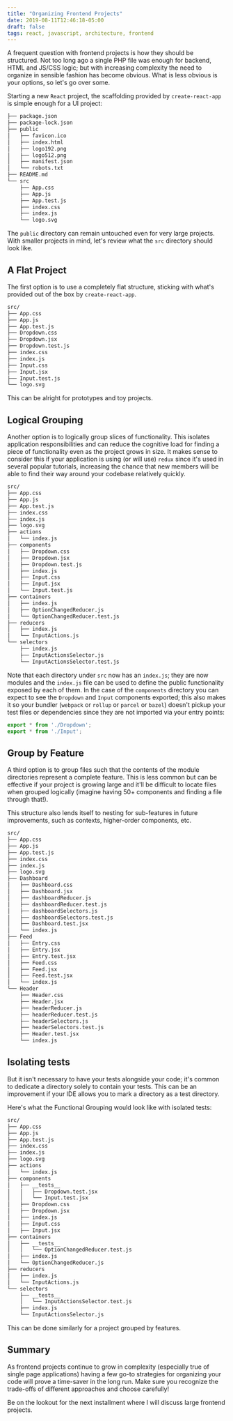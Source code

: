 ```yaml
---
title: "Organizing Frontend Projects"
date: 2019-08-11T12:46:18-05:00
draft: false
tags: react, javascript, architecture, frontend
---
```


A frequent question with frontend projects is how they should be structured.
Not too long ago a single PHP file was enough for backend, HTML and JS/CSS
logic; but with increasing complexity the need to organize in sensible fashion
has become obvious. What is less obvious is your options, so let's go over
some.

Starting a new `React` project, the scaffolding provided by `create-react-app`
is simple enough for a UI project:

```bash
├── package.json
├── package-lock.json
├── public
│   ├── favicon.ico
│   ├── index.html
│   ├── logo192.png
│   ├── logo512.png
│   ├── manifest.json
│   └── robots.txt
├── README.md
└── src
    ├── App.css
    ├── App.js
    ├── App.test.js
    ├── index.css
    ├── index.js
    └── logo.svg
```

The `public` directory can remain untouched even for very large projects. With
smaller projects in mind, let's review what the `src` directory should
look like.

## A Flat Project
The first option is to use a completely flat structure, sticking with what's
provided out of the box by `create-react-app`.

```bash
src/
├── App.css
├── App.js
├── App.test.js
├── Dropdown.css
├── Dropdown.jsx
├── Dropdown.test.js
├── index.css
├── index.js
├── Input.css
├── Input.jsx
├── Input.test.js
└── logo.svg
```

This can be alright for prototypes and toy projects.

## Logical Grouping
Another option is to logically group slices of functionality. This isolates
application responsibilities and can reduce the cognitive load for finding
a piece of functionality even as the project grows in size. It makes sense
to consider this if your application is using (or will use) `redux` since
it's used in several popular tutorials, increasing the chance that new members
will be able to find their way around your codebase relatively quickly.  

```bash
src/
├── App.css
├── App.js
├── App.test.js
├── index.css
├── index.js
├── logo.svg
├── actions
│   └── index.js
├── components
│   ├── Dropdown.css
│   ├── Dropdown.jsx
│   ├── Dropdown.test.js
│   ├── index.js
│   ├── Input.css
│   ├── Input.jsx
│   └── Input.test.js
├── containers
│   ├── index.js
│   ├── OptionChangedReducer.js
│   └── OptionChangedReducer.test.js
├── reducers
│   ├── index.js
│   └── InputActions.js
└── selectors
    ├── index.js
    ├── InputActionsSelector.js
    └── InputActionsSelector.test.js
```

Note that each directory under `src` now has an `index.js`; they are now modules
and the `index.js` file can be used to define the public functionality exposed
by each of them. In the case of the `components` directory you can expect to
see the `Dropdown` and `Input` components exported; this also makes it so
your bundler (`webpack` or `rollup` or `parcel` or `bazel`) doesn't pickup your
test files or dependencies since they are not imported via your entry points: 

```javascript
export * from './Dropdown';
export * from './Input';
```

## Group by Feature

A third option is to group files such that the contents of the module
directories represent a complete feature. This is less common but can be
effective if your project is growing large and it'll be difficult to locate
files when grouped logically (imagine having 50+ components and finding a file
through that!).

This structure also lends itself to nesting for sub-features in future
improvements, such as contexts, higher-order components, etc.

```bash
src/
├── App.css
├── App.js
├── App.test.js
├── index.css
├── index.js
├── logo.svg
├── Dashboard
│   ├── Dashboard.css
│   ├── Dashboard.jsx
│   ├── dashboardReducer.js
│   ├── dashboardReducer.test.js
│   ├── dashboardSelectors.js
│   ├── dashboardSelectors.test.js
│   ├── Dashboard.test.jsx
│   └── index.js
├── Feed
│   ├── Entry.css
│   ├── Entry.jsx
│   ├── Entry.test.jsx
│   ├── Feed.css
│   ├── Feed.jsx
│   ├── Feed.test.jsx
│   └── index.js
└── Header
    ├── Header.css
    ├── Header.jsx
    ├── headerReducer.js
    ├── headerReducer.test.js
    ├── headerSelectors.js
    ├── headerSelectors.test.js
    ├── Header.test.jsx
    └── index.js
```

## Isolating tests
But it isn't necessary to have your tests alongside your code; it's common to
dedicate a directory solely to contain your tests. This can be an improvement
if your IDE allows you to mark a directory as a test directory.

Here's what the Functional Grouping would look like with isolated tests:
```bash
src/
├── App.css
├── App.js
├── App.test.js
├── index.css
├── index.js
├── logo.svg
├── actions
│   └── index.js
├── components
│   ├── __tests__
│   │   ├── Dropdown.test.jsx
│   │   └── Input.test.jsx
│   ├── Dropdown.css
│   ├── Dropdown.jsx
│   ├── index.js
│   ├── Input.css
│   ├── Input.jsx
├── containers
│   ├── __tests__
│   │   └── OptionChangedReducer.test.js
│   ├── index.js
│   └── OptionChangedReducer.js
├── reducers
│   ├── index.js
│   └── InputActions.js
└── selectors
    ├── __tests__
    │   └── InputActionsSelector.test.js
    ├── index.js
    └── InputActionsSelector.js
```

This can be done similarly for a project grouped by features.

## Summary
As frontend projects continue to grow in complexity (especially true of single
page applications) having a few go-to strategies for organizing your code will
prove a time-saver in the long run. Make sure you recognize the trade-offs of
different approaches and choose carefully!

Be on the lookout for the next installment where I will discuss large frontend
projects.